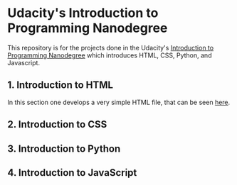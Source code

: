 # Udacity's Introduction to Programming Nanodegree

This repository is for the projects done in the Udacity's [Introduction to Programming Nanodegree](https://www.udacity.com/course/intro-to-programming-nanodegree--nd000) which introduces HTML, CSS, Python, and Javascript.

## 1. Introduction to HTML
In this section one develops a very simple HTML file, that can be seen [here](https://github.com/pfrazao/Udacity-Introduction-to-Programming/blob/main/01%20HTML/my_notes.html).    

## 2. Introduction to CSS

## 3. Introduction to Python

## 4. Introduction to JavaScript
